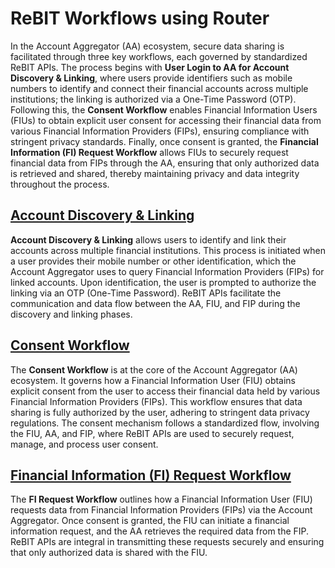 # ReBIT Workflows using Router

In the Account Aggregator (AA) ecosystem, secure data sharing is facilitated through three key workflows, each governed by standardized ReBIT APIs. The process begins with **User Login to AA for Account Discovery & Linking**, where users provide identifiers such as mobile numbers to identify and connect their financial accounts across multiple institutions; the linking is authorized via a One-Time Password (OTP). Following this, the **Consent Workflow** enables Financial Information Users (FIUs) to obtain explicit user consent for accessing their financial data from various Financial Information Providers (FIPs), ensuring compliance with stringent privacy standards. Finally, once consent is granted, the **Financial Information (FI) Request Workflow** allows FIUs to securely request financial data from FIPs through the AA, ensuring that only authorized data is retrieved and shared, thereby maintaining privacy and data integrity throughout the process.

## [**Account Discovery & Linking**](../../../not-relevant-anymore/buildaathon-2024/network-scenarios/account-discovery-and-linking.md)

**Account Discovery & Linking** allows users to identify and link their accounts across multiple financial institutions. This process is initiated when a user provides their mobile number or other identification, which the Account Aggregator uses to query Financial Information Providers (FIPs) for linked accounts. Upon identification, the user is prompted to authorize the linking via an OTP (One-Time Password). ReBIT APIs facilitate the communication and data flow between the AA, FIU, and FIP during the discovery and linking phases.

## [**Consent Workflow**](../../../not-relevant-anymore/buildaathon-2024/network-scenarios/consent-workflow.md)

The **Consent Workflow** is at the core of the Account Aggregator (AA) ecosystem. It governs how a Financial Information User (FIU) obtains explicit consent from the user to access their financial data held by various Financial Information Providers (FIPs). This workflow ensures that data sharing is fully authorized by the user, adhering to stringent data privacy regulations. The consent mechanism follows a standardized flow, involving the FIU, AA, and FIP, where ReBIT APIs are used to securely request, manage, and process user consent.

## [**Financial Information (FI) Request Workflow**](../../../not-relevant-anymore/buildaathon-2024/network-scenarios/fi-request-workflow.md)

The **FI Request Workflow** outlines how a Financial Information User (FIU) requests data from Financial Information Providers (FIPs) via the Account Aggregator. Once consent is granted, the FIU can initiate a financial information request, and the AA retrieves the required data from the FIP. ReBIT APIs are integral in transmitting these requests securely and ensuring that only authorized data is shared with the FIU.
